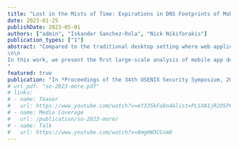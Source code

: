 ```yaml
---
title: "Lost in the Mists of Time: Expirations in DNS Footprints of Mobile Apps"
date: 2023-01-25
publishDate: 2023-05-01
authors: ["admin", "Iskander Sanchez-Rola", "Nick Nikiforakis"]
publication_types: ["1"]
abstract: "Compared to the traditional desktop setting where web applications (apps) are live by nature, mobile apps are similar to binary programs that are installed on devices, in that they remain static until they are updated. However, they can also contain live, dynamic components if they interface with the web. This may lead to a confusing scenario, in which a mobile app itself has not been updated, but changes in dynamic components have caused changes in the overall app behavior.
\n\n
In this work, we present the ﬁrst large-scale analysis of mobile app dependencies through a dual perspective accounting for time and version updates, with a focus on expired domains. First, we detail a methodology to build a representative corpus comprising 77,206 versions of 15,124 unique Android apps. Next, we extract the unique eTLD+1 domain dependencies — the “DNS footprint” — of each APK by monitoring the network trafﬁc produced with a dynamic, UI-guided test input generator and report on the footprint of a typical app. Using these footprints, combined with a methodology that deduces potential periods of vulnerability for individual APKs by leveraging passive DNS, we characterize how apps may have been affected by expired domains throughout time. Our ﬁndings indicate that the threat of expired domains in app dependencies is nontrivial at scale, affecting hundreds of apps and thousands of APKs, occasionally affecting apps that rank within the top ten of their categories, apps that have hundreds of millions of downloads, or apps that were the latest version. Furthermore, we uncovered 41 immediately registrable domains that were found in app footprints during our analyses, and provide evidence in the form of case studies as to their potential for abuse. We also ﬁnd that even the most security-conscious users cannot protect themselves against the risk of their using an app that has an expired dependency, even if they can update their apps instantaneously.
"
featured: true
publication: "In *Proceedings of the 34th USENIX Security Symposium, 2025*"
# url_pdf: "so-2023-more.pdf"
# links:
# - name: Teaser
#   url: https://www.youtube.com/watch?v=eY335kFa8o4&list=PLSXA1jR2OSPCQAdwDqummDi9dNxiHJWLx&index=2
# - name: Media Coverage
#   url: /publication/so-2023-more/
# - name: Talk
#   url: https://www.youtube.com/watch?v=8mgHW3CGsm8
---
```

